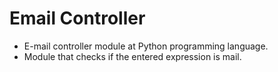 # Email Controller

- E-mail controller module at Python programming language.
- Module that checks if the entered expression is mail.
